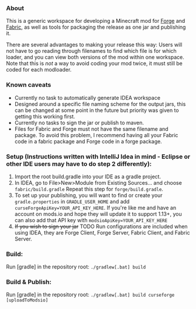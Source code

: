### About
This is a generic workspace for developing a Minecraft mod for [Forge](https://www.minecraftforge.net/) and [Fabric](https://fabricmc.net/), as well as tools for packaging the release as one jar and publishing it.

There are several advantages to making your release this way: Users will not have to go reading through filenames to find which file is for which loader, and you can view both versions of the mod within one workspace. Note that this is *not* a way to avoid coding your mod twice, it must still be coded for each modloader.

### Known caveats
- Currently no task to automatically generate IDEA workspace
- Designed around a specific file naming scheme for the output jars, this can be changed at some point in the future but priority was given to getting this working first.
- Currently no tasks to sign the jar or publish to maven.
- Files for Fabric and Forge must not have the same filename and package. To avoid this problem, I recommend having all your Fabric code in a fabric package and Forge code in a forge package.
### Setup (Instructions written with IntelliJ Idea in mind - Eclipse or other IDE users may have to do step 2 differently):
1. Import the root build.gradle into your IDE as a gradle project.
2. In IDEA, go to File>New>Module from Existing Sources… and choose `fabric/build.gradle` Repeat this step for `forge/build.gradle`.
3. To set up your publishing, you will want to find or create your `gradle.properties` in `GRADLE_USER_HOME` and add `curseForgeApiKey=YOUR_API_KEY_HERE`. If you're like me and have 
an account on mods.io and hope they will update it to support 1.13+, you can also add that API key with `modsioApiKey=YOUR_API_KEY_HERE`
4. ~~If you wish to sign your jar~~ TODO
Run configurations are included when using IDEA, they are Forge Client, Forge Server, Fabric Client, and Fabric Server.

### Build:

Run [gradle] in the repository root: `./gradlew[.bat] build`

### Build & Publish:
Run [gradle] in the repository root: `./gradlew[.bat] build curseforge [uploadToModsio]`
